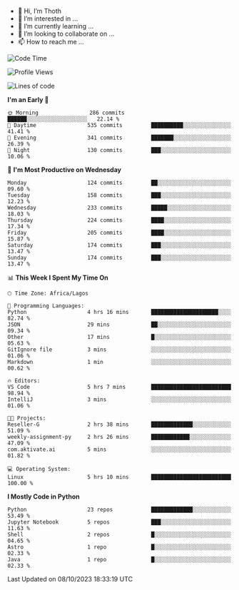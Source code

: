 <!---
thoth2357/thoth2357 is a ✨ special ✨ repository because its `README.md` (this file) appears on your GitHub profile.
You can click the Preview link to take a look at your changes.
--->

- 👋 Hi, I’m Thoth
- 👀 I’m interested in ...
- 🌱 I’m currently learning ...
- 💞️ I’m looking to collaborate on ...
- 📫 How to reach me ...




<!--START_SECTION:waka-->
![Code Time](http://img.shields.io/badge/Code%20Time-2%2C295%20hrs%2032%20mins-blue)

![Profile Views](http://img.shields.io/badge/Profile%20Views-0-blue)

![Lines of code](https://img.shields.io/badge/From%20Hello%20World%20I%27ve%20Written-30.1%20million%20lines%20of%20code-blue)

**I'm an Early 🐤** 

```text
🌞 Morning                286 commits         ██████░░░░░░░░░░░░░░░░░░░   22.14 % 
🌆 Daytime                535 commits         ██████████░░░░░░░░░░░░░░░   41.41 % 
🌃 Evening                341 commits         ███████░░░░░░░░░░░░░░░░░░   26.39 % 
🌙 Night                  130 commits         ███░░░░░░░░░░░░░░░░░░░░░░   10.06 % 
```
📅 **I'm Most Productive on Wednesday** 

```text
Monday                   124 commits         ██░░░░░░░░░░░░░░░░░░░░░░░   09.60 % 
Tuesday                  158 commits         ███░░░░░░░░░░░░░░░░░░░░░░   12.23 % 
Wednesday                233 commits         █████░░░░░░░░░░░░░░░░░░░░   18.03 % 
Thursday                 224 commits         ████░░░░░░░░░░░░░░░░░░░░░   17.34 % 
Friday                   205 commits         ████░░░░░░░░░░░░░░░░░░░░░   15.87 % 
Saturday                 174 commits         ███░░░░░░░░░░░░░░░░░░░░░░   13.47 % 
Sunday                   174 commits         ███░░░░░░░░░░░░░░░░░░░░░░   13.47 % 
```


📊 **This Week I Spent My Time On** 

```text
🕑︎ Time Zone: Africa/Lagos

💬 Programming Languages: 
Python                   4 hrs 16 mins       █████████████████████░░░░   82.74 % 
JSON                     29 mins             ██░░░░░░░░░░░░░░░░░░░░░░░   09.34 % 
Other                    17 mins             █░░░░░░░░░░░░░░░░░░░░░░░░   05.63 % 
GitIgnore file           3 mins              ░░░░░░░░░░░░░░░░░░░░░░░░░   01.06 % 
Markdown                 1 min               ░░░░░░░░░░░░░░░░░░░░░░░░░   00.62 % 

🔥 Editors: 
VS Code                  5 hrs 7 mins        █████████████████████████   98.94 % 
IntelliJ                 3 mins              ░░░░░░░░░░░░░░░░░░░░░░░░░   01.06 % 

🐱‍💻 Projects: 
Reseller-G               2 hrs 38 mins       █████████████░░░░░░░░░░░░   51.09 % 
weekly-assignment-py     2 hrs 26 mins       ████████████░░░░░░░░░░░░░   47.09 % 
com.aktivate.ai          5 mins              ░░░░░░░░░░░░░░░░░░░░░░░░░   01.82 % 

💻 Operating System: 
Linux                    5 hrs 10 mins       █████████████████████████   100.00 % 
```

**I Mostly Code in Python** 

```text
Python                   23 repos            █████████████░░░░░░░░░░░░   53.49 % 
Jupyter Notebook         5 repos             ███░░░░░░░░░░░░░░░░░░░░░░   11.63 % 
Shell                    2 repos             █░░░░░░░░░░░░░░░░░░░░░░░░   04.65 % 
Astro                    1 repo              █░░░░░░░░░░░░░░░░░░░░░░░░   02.33 % 
Java                     1 repo              █░░░░░░░░░░░░░░░░░░░░░░░░   02.33 % 
```




 Last Updated on 08/10/2023 18:33:19 UTC
<!--END_SECTION:waka-->
<!--![](http://github-profile-summary-cards.vercel.app/api/cards/profile-details?username=thoth2357&theme=2077)

![](http://github-profile-summary-cards.vercel.app/api/cards/stats?username=thoth2357&theme=2077)![](http://github-profile-summary-cards.vercel.app/api/cards/productive-time?username=thoth2357&theme=2077&utcOffset=8) -->
